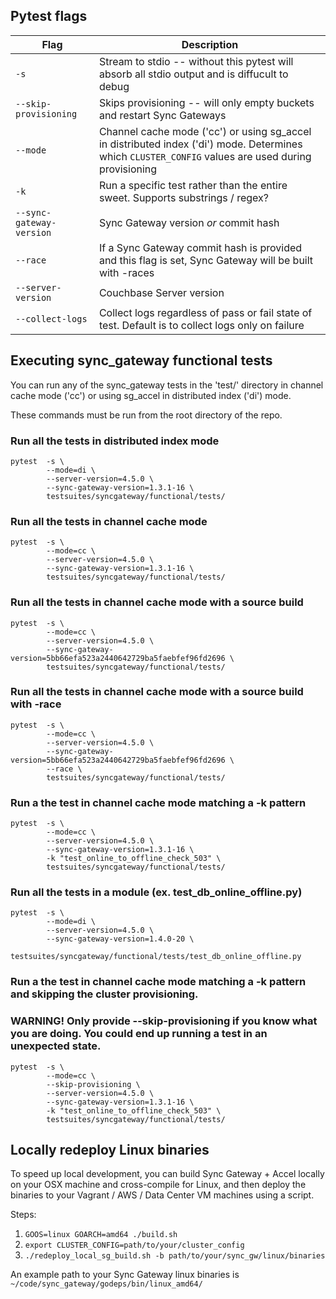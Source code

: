 ## Pytest flags

| Flag | Description |
| ------------- | ------------- |
| `-s`  | Stream to stdio -- without this pytest will absorb all stdio output and is diffucult to debug  |
| `--skip-provisioning`  | Skips provisioning -- will only empty buckets and restart Sync Gateways |
| `--mode`  |  Channel cache mode ('cc') or using sg_accel in distributed index ('di') mode.  Determines which `CLUSTER_CONFIG` values are used during provisioning |
| `-k`  |  Run a specific test rather than the entire sweet.  Supports substrings / regex? |
| `--sync-gateway-version`  |  Sync Gateway version *or* commit hash |
| `--race`  | If a Sync Gateway commit hash is provided and this flag is set, Sync Gateway will be built with -races |
| `--server-version`  |  Couchbase Server version |
| `--collect-logs`  |  Collect logs regardless of pass or fail state of test. Default is to collect logs only on failure |

## Executing sync_gateway functional tests

You can run any of the sync_gateway tests in the 'test/' directory in channel cache mode ('cc') or using sg_accel in distributed index ('di') mode.

These commands must be run from the root directory of the repo.

### Run all the tests in distributed index mode

```
pytest  -s \
        --mode=di \
        --server-version=4.5.0 \
        --sync-gateway-version=1.3.1-16 \
        testsuites/syncgateway/functional/tests/
```

### Run all the tests in channel cache mode

```
pytest  -s \
        --mode=cc \
        --server-version=4.5.0 \
        --sync-gateway-version=1.3.1-16 \
        testsuites/syncgateway/functional/tests/
```

### Run all the tests in channel cache mode with a source build

```
pytest  -s \
        --mode=cc \
        --server-version=4.5.0 \
        --sync-gateway-version=5bb66efa523a2440642729ba5faebfef96fd2696 \
        testsuites/syncgateway/functional/tests/
```

### Run all the tests in channel cache mode with a source build with -race

```
pytest  -s \
        --mode=cc \
        --server-version=4.5.0 \
        --sync-gateway-version=5bb66efa523a2440642729ba5faebfef96fd2696 \
        --race \
        testsuites/syncgateway/functional/tests/
```

### Run a the test in channel cache mode matching a -k pattern

```
pytest  -s \
        --mode=cc \
        --server-version=4.5.0 \
        --sync-gateway-version=1.3.1-16 \
        -k "test_online_to_offline_check_503" \
        testsuites/syncgateway/functional/tests/
```

### Run all the tests in a module (ex. test_db_online_offline.py)

```
pytest  -s \
        --mode=di \
        --server-version=4.5.0 \
        --sync-gateway-version=1.4.0-20 \
        testsuites/syncgateway/functional/tests/test_db_online_offline.py
```

### Run a the test in channel cache mode matching a -k pattern and skipping the cluster provisioning. 
### WARNING! Only provide --skip-provisioning if you know what you are doing. You could end up running a test in an unexpected state. 


```
pytest  -s \
        --mode=cc \
        --skip-provisioning \
        --server-version=4.5.0 \
        --sync-gateway-version=1.3.1-16 \
        -k "test_online_to_offline_check_503" \
        testsuites/syncgateway/functional/tests/
```


## Locally redeploy Linux binaries

To speed up local development, you can build Sync Gateway + Accel locally on your OSX machine and cross-compile for Linux, and then deploy the binaries to your Vagrant / AWS / Data Center VM machines using a script.

Steps:

1. `GOOS=linux GOARCH=amd64 ./build.sh`
1. `export CLUSTER_CONFIG=path/to/your/cluster_config`
1. `./redeploy_local_sg_build.sh -b path/to/your/sync_gw/linux/binaries`  

An example path to your Sync Gateway linux binaries is `~/code/sync_gateway/godeps/bin/linux_amd64/` 